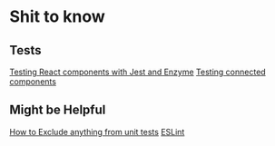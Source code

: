 # Shit to know

## Tests
[Testing React components with Jest and Enzyme](https://hackernoon.com/testing-react-components-with-jest-and-enzyme-41d592c174f)
[Testing connected components](https://hackernoon.com/unit-testing-redux-connected-components-692fa3c4441c)

## Might be Helpful
[How to Exclude anything from unit tests](https://diessi.ca/blog/how-to-exclude-css-images-anything-from-unit-tests/)
[ESLint](https://eslint.org/docs/user-guide/configuring)